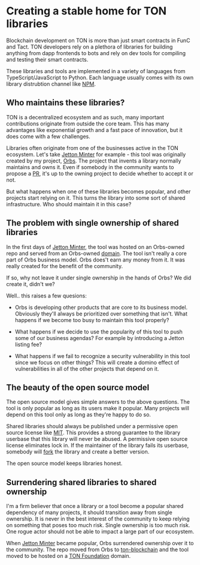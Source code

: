 # Creating a stable home for TON libraries

Blockchain development on TON is more than just smart contracts in FunC and Tact. TON developers rely on a plethora of libraries for building anything from dapp frontends to bots and rely on dev tools for compiling and testing their smart contracts.

These libraries and tools are implemented in a variety of languages from TypeScript/JavaScript to Python. Each language usually comes with its own library distrubtion channel like [NPM](https://npmjs.com).

## Who maintains these libraries?

TON is a decentralized ecosystem and as such, many important contributions originate from outside the core team. This has many advantages like exponential growth and a fast pace of innovation, but it does come with a few challenges.

Libraries often originate from one of the businesses active in the TON ecosystem. Let's take [Jetton Minter](https://github.com/ton-blockchain/minter) for example - this tool was originally created by my project, [Orbs](https://orbs.com). The project that invents a library normally maintains and owns it. Even if somebody in the community wants to propose a [PR](https://docs.github.com/en/pull-requests/collaborating-with-pull-requests/proposing-changes-to-your-work-with-pull-requests/creating-a-pull-request), it's up to the owning project to decide whether to accept it or not.

But what happens when one of these libraries becomes popular, and other projects start relying on it. This turns the library into some sort of shared infrastructure. Who should maintain it in this case?

## The problem with single ownership of shared libraries

In the first days of [Jetton Minter](https://github.com/ton-blockchain/minter), the tool was hosted on an Orbs-owned repo and served from an Orbs-owned [domain](https://jetton.live). The tool isn't really a core part of Orbs business model. Orbs does't earn any money from it. It was really created for the benefit of the community.

If so, why not leave it under single ownership in the hands of Orbs? We did create it, didn't we?

Well.. this raises a few quesions:

* Orbs is developing other products that are core to its business model. Obviously they'll always be prioritized over something that isn't. What happens if we become too busy to maintain this tool properly?

* What happens if we decide to use the popularity of this tool to push some of our business agendas? For example by introducing a Jetton listing fee?

* What happens if we fail to recognize a security vulnerability in this tool since we focus on other things? This will create a domino effect of vulnerabilities in all of the other projects that depend on it.

## The beauty of the open source model

The open source model gives simple answers to the above questions. The tool is only popular as long as its users make it popular. Many projects will depend on this tool only as long as they're happy to do so.

Shared libraries should always be published under a permissive open source license like [MIT](https://opensource.org/license/mit). This provides a strong guarantee to the library userbase that this library will never be abused. A permissive open source license eliminates lock in. If the maintainer of the library fails its userbase, somebody will [fork](https://docs.github.com/en/get-started/quickstart/fork-a-repo) the library and create a better version.

The open source model keeps libraries honest.

## Surrendering shared libraries to shared ownership

I'm a firm believer that once a library or a tool become a popular shared dependency of many projects, it should transition away from single ownership. It is never in the best interest of the community to keep relying on something that poses too much risk. Single ownership is too much risk. One rogue actor should not be able to impact a large part of our ecosystem.

When [Jetton Minter](https://github.com/ton-blockchain/minter) became popular, Orbs surrendered ownership over it to the community. The repo moved from Orbs to [ton-blockchain](https://github.com/ton-blockchain) and the tool moved to be hosted on a [TON Foundation](https://ton.org) domain.

